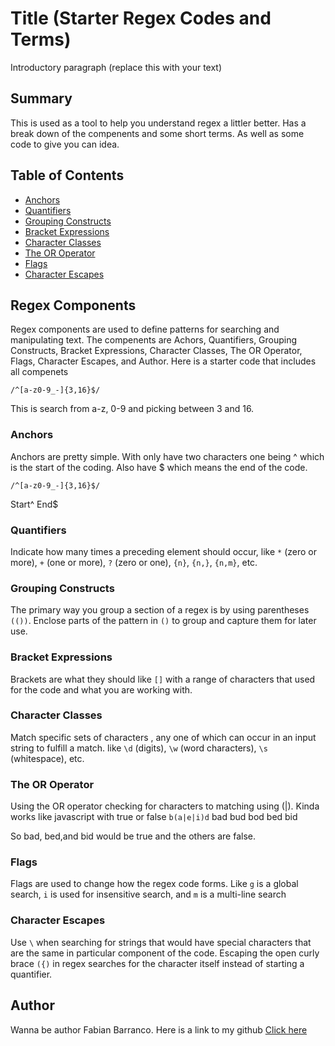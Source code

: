 # Title (Starter Regex Codes and Terms)

Introductory paragraph (replace this with your text)

## Summary

This is used as a tool to help you understand regex a littler better. Has a break down of the compenents and some short terms. As well
as some code to give you can idea. 

## Table of Contents

- [Anchors](#anchors)
- [Quantifiers](#quantifiers)
- [Grouping Constructs](#grouping-constructs)
- [Bracket Expressions](#bracket-expressions)
- [Character Classes](#character-classes)
- [The OR Operator](#the-or-operator)
- [Flags](#flags)
- [Character Escapes](#character-escapes)

## Regex Components
Regex components are used to define patterns for searching and manipulating text. The compenents are Achors, Quantifiers,
Grouping Constructs, Bracket Expressions, Character Classes, The OR Operator, Flags, Character Escapes, and Author. Here is a 
starter code that includes all compenets

 `/^[a-z0-9_-]{3,16}$/ `

 This is search from a-z, 0-9 and picking between 3 and 16.
### Anchors
Anchors are pretty simple. With only have two characters one being ^ which is the start of the coding. 
Also have $ which means the end of the code. 

` /^[a-z0-9_-]{3,16}$/ `

Start^          End$
### Quantifiers
Indicate how many times a preceding element should occur, like `*` (zero or more), `+` (one or more), `?` (zero or one), `{n}`, `{n,}`, `{n,m}`, etc. 

### Grouping Constructs
The primary way you group a section of a regex is by using parentheses `(())`. Enclose parts of the pattern in `()` to group and capture them for later use.

### Bracket Expressions
Brackets are what they should like `[]` with a range of characters that used for the code and what you are working with. 

### Character Classes
Match specific sets of characters , any one of which can occur in an input string to fulfill a match.  like `\d` (digits), `\w` (word characters), `\s` (whitespace), etc.
### The OR Operator
Using the OR operator checking for characters to matching using (|). Kinda works like javascript with true or false 
`b(a|e|i)d`
bad bud bod bed bid

So bad, bed,and bid would be true and the others are false.
### Flags
Flags are used to change how the regex code forms. Like `g` is a global search, `i` is used for insensitive search, and `m` is a multi-line search

### Character Escapes
Use `\` when searching for strings that would have special characters that are the same in particular component of the code. Escaping the open curly brace `({)` in regex searches for the character itself instead of starting a quantifier.

## Author
Wanna be author Fabian Barranco. 
Here is a link to my github [Click here](https://github.com/CaptFlopp3y)